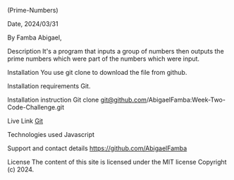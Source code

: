 (Prime-Numbers)

Date, 2024/03/31

By Famba Abigael,

Description 
It's a program that inputs a group of numbers then outputs the prime numbers which were part of the numbers which were input.

Installation
You use git clone to download the file from github.

Installation requirements
Git.

Installation instruction
Git clone git@github.com/AbigaelFamba:Week-Two-Code-Challenge.git

Live Link
[Git ](https://github.com/AbigaelFamba/Week-Two-Code-Challenge/tree/main/Prime-Numbers)

Technologies used
Javascript

Support and contact details
https://github.com/AbigaelFamba

License
The content of this site is licensed under the MIT license
Copyright (c) 2024.
 
